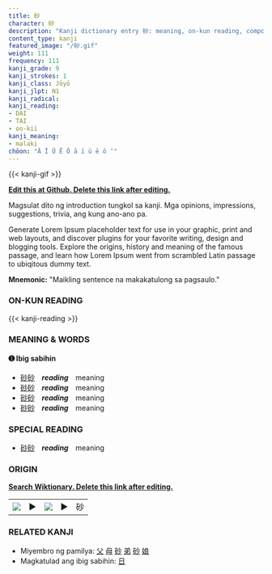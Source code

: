 ```yaml
---
title: 砂
character: 砂
description: "Kanji dictionary entry 砂: meaning, on-kun reading, compounds, origin, related kanji"
content_type: kanji
featured_image: "/砂.gif"
weight: 111
frequency: 111
kanji_grade: 9
kanji_strokes: 1
kanji_class: Jōyō
kanji_jlpt: N1
kanji_radical: 
kanji_reading: 
- DAI
- TAI
- oo-kii
kanji_meaning:
- malaki
chōon: "Ā Ī Ū Ē Ō ā ī ū ē ō ’"
---
```

[//]: # (Don't edit the line below. Kanji animated GIF code is automatically generated.)
{{< kanji-gif >}}

[//]: # (Edit below this line.)

**[Edit this at Github. Delete this link after editing.](https://github.com/tim0g/tim/tree/main/content/kanji/砂/index.md)**

Magsulat dito ng introduction tungkol sa kanji. Mga opinions, impressions, suggestions, trivia, ang kung ano-ano pa.

Generate Lorem Ipsum placeholder text for use in your graphic, print and web layouts, and discover plugins for your favorite writing, design and blogging tools. Explore the origins, history and meaning of the famous passage, and learn how Lorem Ipsum went from scrambled Latin passage to ubiqitous dummy text.
 
**Mnemonic:** "Maikling sentence na makakatulong sa pagsaulo."

### ON-KUN READING

[//]: # (Don't edit the line below. ON-KUN READING code is automatically generated.)
{{< kanji-reading >}}

### MEANING & WORDS

#### ➊ **Ibig sabihin**
  - [砂](../砂)[砂](../砂)　***reading***　meaning
  - [砂](../砂)[砂](../砂)　***reading***　meaning
  - [砂](../砂)[砂](../砂)　***reading***　meaning
  - [砂](../砂)[砂](../砂)　***reading***　meaning

### SPECIAL READING
  - [砂](../砂)[砂](../砂)　***reading***　meaning

### ORIGIN

**[Search Wiktionary. Delete this link after editing.](https://wiktionary.org/wiki/砂)**
<table class="kanji-table"><tr><td>
<img src="60px-砂-bronze.svg.png">
</td><td>▶</td><td>
<img src="60px-砂-oracle.svg.png">
</td><td>▶</td>
<td class="kanji-origin">砂</td>
</tr></table>

### RELATED KANJI
- Miyembro ng pamilya: [父](../父) [母](../母) [砂](../砂) [弟](../弟) [砂](../砂) [娘](../娘)
- Magkatulad ang ibig sabihin: [日](../日)
